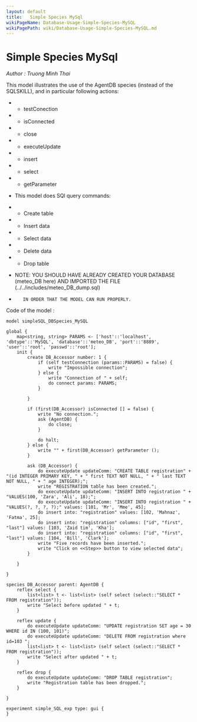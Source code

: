 ```yaml
---
layout: default
title:   Simple Species MySql
wikiPageName: Database-Usage-Simple-Species-MySQL
wikiPagePath: wiki/Database-Usage-Simple-Species-MySQL.md
---
```


[//]: # (keyword|concept_database)
#  Simple Species MySql


_Author : Truong Minh Thai_

 This model illustrates the use of the AgentDB species (instead of the SQLSKILL), and in particular following actions:

 *    - testConection
 
 *    - isConnected
 
 *    - close 
 
 *    - executeUpdate
 
 *    - insert
 
 *    - select
 
 *    - getParameter 
 
 
 *  This model does SQl query commands:
 
 * - Create table 
 
 * - Insert data
 
 * - Select data
 
 * - Delete data
 
 * - Drop table 
 
 
 *  NOTE: YOU SHOULD HAVE ALREADY CREATED YOUR DATABASE (meteo_DB here) AND IMPORTED THE FILE (../../includes/meteo_DB_dump.sql)
 *        IN ORDER THAT THE MODEL CAN RUN PROPERLY.


Code of the model : 

```
model simpleSQL_DBSpecies_MySQL

global {
	map<string, string> PARAMS <- ['host'::'localhost', 'dbtype'::'MySQL', 'database'::'meteo_DB', 'port'::'8889', 'user'::'root', 'passwd'::'root'];
	init {
		create DB_Accessor number: 1 {
			if (self testConnection (params::PARAMS) = false) {
				write "Impossible connection";
			} else {
				write "Connection of " + self;
				do connect params: PARAMS;
			}

		}

		if (first(DB_Accessor) isConnected [] = false) {
			write "No connection.";
			ask (AgentDB) {
				do close;
			}

			do halt;
		} else {
			write "" + first(DB_Accessor) getParameter ();
		}

		ask (DB_Accessor) {
			do executeUpdate updateComm: "CREATE TABLE registration" + "(id INTEGER PRIMARY KEY, " + " first TEXT NOT NULL, " + " last TEXT NOT NULL, " + " age INTEGER);";
			write "REGISTRATION table has been created.";
			do executeUpdate updateComm: "INSERT INTO registration " + "VALUES(100, 'Zara', 'Ali', 18);";
			do executeUpdate updateComm: "INSERT INTO registration " + "VALUES(?, ?, ?, ?);" values: [101, 'Mr', 'Mme', 45];
			do insert into: "registration" values: [102, 'Mahnaz', 'Fatma', 25];
			do insert into: "registration" columns: ["id", "first", "last"] values: [103, 'Zaid tim', 'Kha'];
			do insert into: "registration" columns: ["id", "first", "last"] values: [104, 'Bill', 'Clark'];
			write "Five records have been inserted.";
			write "Click on <<Step>> button to view selected data";
		}

	}

}

species DB_Accessor parent: AgentDB {
	reflex select {
		list<list> t <- list<list> (self select (select::"SELECT * FROM registration"));
		write "Select before updated " + t;
	}

	reflex update {
		do executeUpdate updateComm: "UPDATE registration SET age = 30 WHERE id IN (100, 101)";
		do executeUpdate updateComm: "DELETE FROM registration where id=103 ";
		list<list> t <- list<list> (self select (select::"SELECT * FROM registration"));
		write "Select after updated " + t;
	}

	reflex drop {
		do executeUpdate updateComm: "DROP TABLE registration";
		write "Registration table has been dropped.";
	}

}

experiment simple_SQL_exp type: gui {
}     
```
